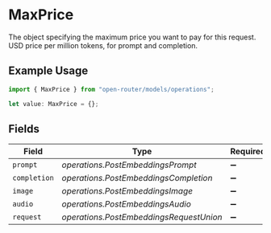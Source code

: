 # MaxPrice

The object specifying the maximum price you want to pay for this request. USD price per million tokens, for prompt and completion.

## Example Usage

```typescript
import { MaxPrice } from "open-router/models/operations";

let value: MaxPrice = {};
```

## Fields

| Field                                   | Type                                    | Required                                | Description                             |
| --------------------------------------- | --------------------------------------- | --------------------------------------- | --------------------------------------- |
| `prompt`                                | *operations.PostEmbeddingsPrompt*       | :heavy_minus_sign:                      | N/A                                     |
| `completion`                            | *operations.PostEmbeddingsCompletion*   | :heavy_minus_sign:                      | N/A                                     |
| `image`                                 | *operations.PostEmbeddingsImage*        | :heavy_minus_sign:                      | N/A                                     |
| `audio`                                 | *operations.PostEmbeddingsAudio*        | :heavy_minus_sign:                      | N/A                                     |
| `request`                               | *operations.PostEmbeddingsRequestUnion* | :heavy_minus_sign:                      | N/A                                     |